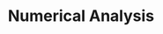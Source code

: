 ---
layout: toctree
title: Numerical Analysis
permalink: /blog/maths/num-analysis/
parent: /blog/maths/


enumerategrandchild: true

---